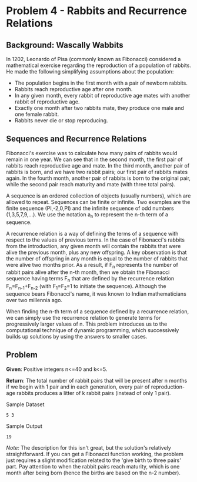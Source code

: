 Problem 4 - Rabbits and Recurrence Relations
============================================

## Background: Wascally Wabbits

In 1202, Leonardo of Pisa (commonly known as Fibonacci) considered a mathematical exercise regarding the reproduction of a population of rabbits. He made the following simplifying assumptions about the population:

* The population begins in the first month with a pair of newborn rabbits.
* Rabbits reach reproductive age after one month.
* In any given month, every rabbit of reproductive age mates with another rabbit of reproductive age.
* Exactly one month after two rabbits mate, they produce one male and one female rabbit.
* Rabbits never die or stop reproducing.

## Sequences and Recurrence Relations

Fibonacci's exercise was to calculate how many pairs of rabbits would remain in one year. We can see that in the second month, the first pair of rabbits reach reproductive age and mate. In the third month, another pair of rabbits is born, and we have two rabbit pairs; our first pair of rabbits mates again. In the fourth month, another pair of rabbits is born to the original pair, while the second pair reach maturity and mate (with three total pairs).

A sequence is an ordered collection of objects (usually numbers), which are allowed to repeat. Sequences can be finite or infinite. Two examples are the finite sequence (PI,-2,0,PI) and the infinite sequence of odd numbers (1,3,5,7,9,…). We use the notation a<sub>n</sub> to represent the n-th term of a sequence.

A recurrence relation is a way of defining the terms of a sequence with respect to the values of previous terms. In the case of Fibonacci's rabbits from the introduction, any given month will contain the rabbits that were alive the previous month, plus any new offspring. A key observation is that the number of offspring in any month is equal to the number of rabbits that were alive two months prior. As a result, if F<sub>n</sub> represents the number of rabbit pairs alive after the n-th month, then we obtain the Fibonacci sequence having terms F<sub>n</sub> that are defined by the recurrence relation F<sub>n</sub>=F<sub>n-1</sub>+F<sub>n-2</sub> (with F<sub>1</sub>=F<sub>2</sub>=1 to initiate the sequence). Although the sequence bears Fibonacci's name, it was known to Indian mathematicians over two millennia ago.

When finding the n-th term of a sequence defined by a recurrence relation, we can simply use the recurrence relation to generate terms for progressively larger values of n. This problem introduces us to the computational technique of dynamic programming, which successively builds up solutions by using the answers to smaller cases.

## Problem

**Given**: Positive integers n<=40 and k<=5.

**Return**: The total number of rabbit pairs that will be present after n months if we begin with 1 pair and in each generation, every pair of reproduction-age rabbits produces a litter of k rabbit pairs (instead of only 1 pair).

Sample Dataset

    5 3
    
Sample Output

    19

*Note:* The description for this isn't great, but the solution's relatively straightforward.  If you can get a Fibonacci function working, the problem just requires a slight modification related to the 'give birth to three pairs' part.  Pay attention to when the rabbit pairs reach maturity, which is one month after being born (hence the births are based on the n-2 number).
